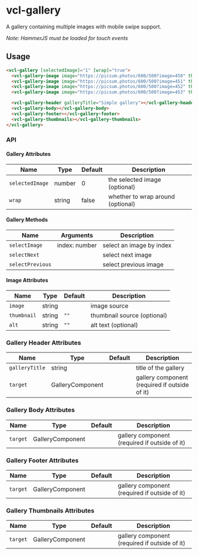 # vcl-gallery

A gallery containing multiple images with mobile swipe support.

_Note: HammerJS must be loaded for touch events_

## Usage

```html
<vcl-gallery [selectedImage]="1" [wrap]="true">
  <vcl-gallery-image image="https://picsum.photos/600/500?image=450" thumbnail="https://picsum.photos/200/200?image=450" alt="Image 1"></vcl-gallery-image>
  <vcl-gallery-image image="https://picsum.photos/600/500?image=451" thumbnail="https://picsum.photos/200/200?image=451" alt="Image 2"></vcl-gallery-image>
  <vcl-gallery-image image="https://picsum.photos/600/500?image=452" thumbnail="https://picsum.photos/200/200?image=452" alt="Image 3"></vcl-gallery-image>
  <vcl-gallery-image image="https://picsum.photos/600/500?image=453" thumbnail="https://picsum.photos/200/200?image=453" alt="Image 4"></vcl-gallery-image>

  <vcl-gallery-header galleryTitle="Simple gallery"></vcl-gallery-header>
  <vcl-gallery-body></vcl-gallery-body>
  <vcl-gallery-footer></vcl-gallery-footer>
  <vcl-gallery-thumbnails></vcl-gallery-thumbnails>
</vcl-gallery>
```

### API

#### Gallery Attributes

Name            | Type    | Default  | Description
--------------- | ------- | -------- | ----------------------------------
`selectedImage` | number  | 0        | the selected image (optional)
`wrap`          | string  | false    | whether to wrap around (optional)

#### Gallery Methods

Name             | Arguments     | Description
---------------- | ------------- | -------------------------
`selectImage`    | index: number | select an image by index
`selectNext`     |               | select next image
`selectPrevious` |               | select previous image

#### Image Attributes

Name        | Type    | Default  | Description
----------- | ------- | -------- | ----------------------------
`image`     | string  |          | image source
`thumbnail` | string  | `""`     | thumbnail source (optional)
`alt`       | string  | `""`     | alt text (optional)

### Gallery Header Attributes

Name            | Type              | Default  | Description
--------------- | ----------------- | -------- | ---------------------
`galleryTitle`  | string            |          | title of the gallery
`target`       | GalleryComponent  |          | gallery component (required if outside of it)

### Gallery Body Attributes

Name            | Type              | Default  | Description
--------------- | ----------------- | -------- | ---------------------
`target`       | GalleryComponent  |          | gallery component (required if outside of it)

### Gallery Footer Attributes

Name            | Type              | Default  | Description
--------------- | ----------------- | -------- | ---------------------
`target`       | GalleryComponent  |          | gallery component (required if outside of it)

### Gallery Thumbnails Attributes

Name            | Type              | Default  | Description
--------------- | ----------------- | -------- | ---------------------
`target`       | GalleryComponent  |          | gallery component (required if outside of it)
